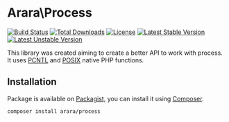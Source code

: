 # Arara\Process
[![Build Status](https://secure.travis-ci.org/Arara/Process.png)](http://travis-ci.org/Arara/Process)
[![Total Downloads](https://poser.pugx.org/arara/process/downloads.png)](https://packagist.org/packages/arara/process)
[![License](https://poser.pugx.org/arara/process/license.png)](https://packagist.org/packages/arara/process)
[![Latest Stable Version](https://poser.pugx.org/arara/process/v/stable.png)](https://packagist.org/packages/arara/process)
[![Latest Unstable Version](https://poser.pugx.org/arara/process/v/unstable.png)](https://packagist.org/packages/arara/process)

This library was created aiming to create a better API to work with process.
It uses [PCNTL](http://php.net/pcntl) and [POSIX](http://php.net/posix) native
PHP functions.

## Installation

Package is available on [Packagist](https://packagist.org/packages/arara/process), you can install it
using [Composer](http://getcomposer.org).

```bash
composer install arara/process
```
